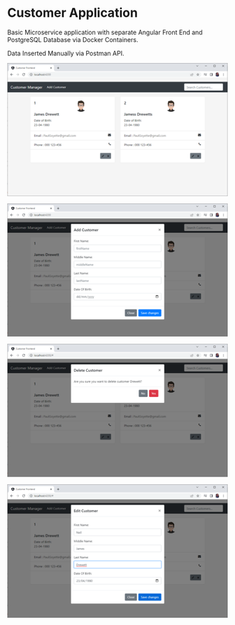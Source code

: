 # Customer Application

Basic Microservice application with separate Angular Front End and PostgreSQL Database via Docker Containers.

Data Inserted Manually via Postman API.

![img.png](img.png)

![img_1.png](img_1.png)

![img_2.png](img_2.png)

![img_3.png](img_3.png)